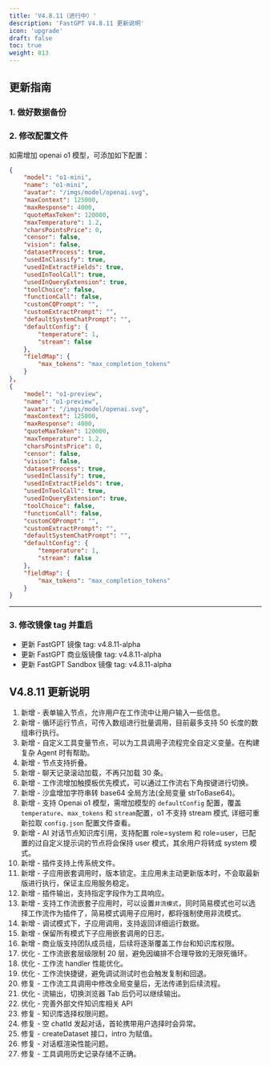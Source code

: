 ```yaml
---
title: 'V4.8.11（进行中）'
description: 'FastGPT V4.8.11 更新说明'
icon: 'upgrade'
draft: false
toc: true
weight: 813
---
```


## 更新指南

### 1. 做好数据备份

### 2. 修改配置文件

如需增加 openai o1 模型，可添加如下配置：

```json
{
    "model": "o1-mini",
    "name": "o1-mini",
    "avatar": "/imgs/model/openai.svg",
    "maxContext": 125000,
    "maxResponse": 4000,
    "quoteMaxToken": 120000,
    "maxTemperature": 1.2,
    "charsPointsPrice": 0,
    "censor": false,
    "vision": false,
    "datasetProcess": true,
    "usedInClassify": true,
    "usedInExtractFields": true,
    "usedInToolCall": true,
    "usedInQueryExtension": true,
    "toolChoice": false,
    "functionCall": false,
    "customCQPrompt": "",
    "customExtractPrompt": "",
    "defaultSystemChatPrompt": "",
    "defaultConfig": {
        "temperature": 1,
        "stream": false
    },
    "fieldMap": {
        "max_tokens": "max_completion_tokens"
    }
},
{
    "model": "o1-preview",
    "name": "o1-preview",
    "avatar": "/imgs/model/openai.svg",
    "maxContext": 125000,
    "maxResponse": 4000,
    "quoteMaxToken": 120000,
    "maxTemperature": 1.2,
    "charsPointsPrice": 0,
    "censor": false,
    "vision": false,
    "datasetProcess": true,
    "usedInClassify": true,
    "usedInExtractFields": true,
    "usedInToolCall": true,
    "usedInQueryExtension": true,
    "toolChoice": false,
    "functionCall": false,
    "customCQPrompt": "",
    "customExtractPrompt": "",
    "defaultSystemChatPrompt": "",
    "defaultConfig": {
        "temperature": 1,
        "stream": false
    },
    "fieldMap": {
        "max_tokens": "max_completion_tokens"
    }
}
```

-------

### 3. 修改镜像 tag 并重启

- 更新 FastGPT 镜像 tag: v4.8.11-alpha
- 更新 FastGPT 商业版镜像 tag: v4.8.11-alpha
- 更新 FastGPT Sandbox 镜像 tag: v4.8.11-alpha

## V4.8.11 更新说明

1. 新增 - 表单输入节点，允许用户在工作流中让用户输入一些信息。
2. 新增 - 循环运行节点，可传入数组进行批量调用，目前最多支持 50 长度的数组串行执行。
3. 新增 - 自定义工具变量节点，可以为工具调用子流程完全自定义变量。在构建复杂 Agent 时有帮助。
4. 新增 - 节点支持折叠。
5. 新增 - 聊天记录滚动加载，不再只加载 30 条。
6. 新增 - 工作流增加触摸板优先模式，可以通过工作流右下角按键进行切换。
7. 新增 - 沙盒增加字符串转 base64 全局方法(全局变量 strToBase64)。
8. 新增 - 支持 Openai o1 模型，需增加模型的 `defaultConfig` 配置，覆盖 `temperature`、`max_tokens` 和 `stream`配置，o1 不支持 stream 模式, 详细可重新拉取 `config.json` 配置文件查看。
9. 新增 - AI 对话节点知识库引用，支持配置 role=system 和 role=user，已配置的过自定义提示词的节点将会保持 user 模式，其余用户将转成 system 模式。
10. 新增 - 插件支持上传系统文件。
11. 新增 - 子应用嵌套调用时，版本锁定。主应用未主动更新版本时，不会取最新版进行执行，保证主应用服务稳定。
12. 新增 - 插件输出，支持指定字段作为工具响应。
13. 新增 - 支持工作流嵌套子应用时，可以设置`非流模式`，同时简易模式也可以选择工作流作为插件了，简易模式调用子应用时，都将强制使用非流模式。
14. 新增 - 调试模式下，子应用调用，支持返回详细运行数据。
15. 新增 - 保留所有模式下子应用嵌套调用的日志。
16. 新增 - 商业版支持团队成员组，后续将逐渐覆盖工作台和知识库权限。
17. 优化 - 工作流嵌套层级限制 20 层，避免因编排不合理导致的无限死循环。
18. 优化 - 工作流 handler 性能优化。
19. 优化 - 工作流快捷键，避免调试测试时也会触发复制和回退。
20. 修复 - 工作流工具调用中修改全局变量后，无法传递到后续流程。
21. 优化 - 流输出，切换浏览器 Tab 后仍可以继续输出。
22. 优化 - 完善外部文件知识库相关 API
23. 修复 - 知识库选择权限问题。
24. 修复 - 空 chatId 发起对话，首轮携带用户选择时会异常。
25. 修复 - createDataset 接口，intro 为赋值。
26. 修复 - 对话框渲染性能问题。
27. 修复 - 工具调用历史记录存储不正确。

